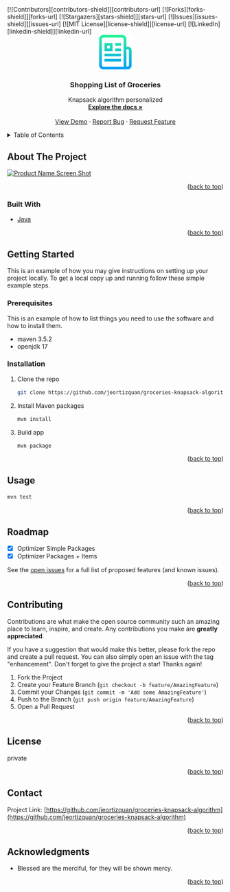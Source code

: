<div id="top"></div>
<!-- PROJECT SHIELDS -->
<!--
*** I'm using markdown "reference style" links for readability.
*** Reference links are enclosed in brackets [ ] instead of parentheses ( ).
*** See the bottom of this document for the declaration of the reference variables
*** for contributors-url, forks-url, etc. This is an optional, concise syntax you may use.
*** https://www.markdownguide.org/basic-syntax/#reference-style-links
-->
[![Contributors][contributors-shield]][contributors-url]
[![Forks][forks-shield]][forks-url]
[![Stargazers][stars-shield]][stars-url]
[![Issues][issues-shield]][issues-url]
[![MIT License][license-shield]][license-url]
[![LinkedIn][linkedin-shield]][linkedin-url]


<!-- PROJECT LOGO -->
<br />
<div align="center">
  <a href="https://github.com/jeortizquan/groceries-knapsack-algorithm">
    <img src="images/logo.png" alt="Logo" width="80" height="80">
  </a>

<h3 align="center">Shopping List of Groceries</h3>

  <p align="center">
    Knapsack algorithm personalized
    <br />
    <a href="https://github.com/jeortizquan/groceries-knapsack-algorithm"><strong>Explore the docs »</strong></a>
    <br />
    <br />
    <a href="https://github.com/jeortizquan/groceries-knapsack-algorithm">View Demo</a>
    ·
    <a href="https://github.com/jeortizquan/groceries-knapsack-algorithm/issues">Report Bug</a>
    ·
    <a href="https://github.com/jeortizquan/groceries-knapsack-algorithm/issues">Request Feature</a>
  </p>
</div>



<!-- TABLE OF CONTENTS -->
<details>
  <summary>Table of Contents</summary>
  <ol>
    <li>
      <a href="#about-the-project">About The Project</a>
      <ul>
        <li><a href="#built-with">Built With</a></li>
      </ul>
    </li>
    <li>
      <a href="#getting-started">Getting Started</a>
      <ul>
        <li><a href="#prerequisites">Prerequisites</a></li>
        <li><a href="#installation">Installation</a></li>
      </ul>
    </li>
    <li><a href="#usage">Usage</a></li>
    <li><a href="#roadmap">Roadmap</a></li>
    <li><a href="#contributing">Contributing</a></li>
    <li><a href="#license">License</a></li>
    <li><a href="#contact">Contact</a></li>
    <li><a href="#acknowledgments">Acknowledgments</a></li>
  </ol>
</details>



<!-- ABOUT THE PROJECT -->
## About The Project

[![Product Name Screen Shot][product-screenshot]](./images/screenshoot.png)

<p align="right">(<a href="#top">back to top</a>)</p>



### Built With

* [Java](https://openjdk.java.net)


<p align="right">(<a href="#top">back to top</a>)</p>



<!-- GETTING STARTED -->
## Getting Started

This is an example of how you may give instructions on setting up your project locally.
To get a local copy up and running follow these simple example steps.

### Prerequisites

This is an example of how to list things you need to use the software and how to install them.
* maven 3.5.2
* openjdk 17  

### Installation

1. Clone the repo
   ```sh
   git clone https://github.com/jeortizquan/groceries-knapsack-algorithm.git
   ```
2. Install Maven packages
   ```sh
   mvn install
   ```
   
3. Build app
   ```sh
   mvn package
   ```

<p align="right">(<a href="#top">back to top</a>)</p>



<!-- USAGE EXAMPLES -->
## Usage

   ```sh
   mvn test
   ```

<p align="right">(<a href="#top">back to top</a>)</p>



<!-- ROADMAP -->
## Roadmap

- [X] Optimizer Simple Packages
- [X] Optimizer Packages + Items

See the [open issues](https://github.com/jeortizquan/groceries-knapsack-algorithm/issues) for a full list of proposed features (and known issues).

<p align="right">(<a href="#top">back to top</a>)</p>



<!-- CONTRIBUTING -->
## Contributing

Contributions are what make the open source community such an amazing place to learn, inspire, and create. Any contributions you make are **greatly appreciated**.

If you have a suggestion that would make this better, please fork the repo and create a pull request. You can also simply open an issue with the tag "enhancement".
Don't forget to give the project a star! Thanks again!

1. Fork the Project
2. Create your Feature Branch (`git checkout -b feature/AmazingFeature`)
3. Commit your Changes (`git commit -m 'Add some AmazingFeature'`)
4. Push to the Branch (`git push origin feature/AmazingFeature`)
5. Open a Pull Request

<p align="right">(<a href="#top">back to top</a>)</p>



<!-- LICENSE -->
## License

private

<p align="right">(<a href="#top">back to top</a>)</p>



<!-- CONTACT -->
## Contact

Project Link: [https://github.com/jeortizquan/groceries-knapsack-algorithm](https://github.com/jeortizquan/groceries-knapsack-algorithm)

<p align="right">(<a href="#top">back to top</a>)</p>



<!-- ACKNOWLEDGMENTS -->
## Acknowledgments

* Blessed are the merciful, for they will be shown mercy.

<p align="right">(<a href="#top">back to top</a>)</p>



<!-- MARKDOWN LINKS & IMAGES -->
<!-- https://www.markdownguide.org/basic-syntax/#reference-style-links -->
[contributors-shield]: https://img.shields.io/github/contributors/jeortizquan/groceries-knapsack-algorithm.svg?style=for-the-badge
[contributors-url]: https://github.com/jeortizquan/groceries-knapsack-algorithm/graphs/contributors
[forks-shield]: https://img.shields.io/github/forks/jeortizquan/groceries-knapsack-algorithm.svg?style=for-the-badge
[forks-url]: https://github.com/jeortizquan/groceries-knapsack-algorithm/network/members
[stars-shield]: https://img.shields.io/github/stars/jeortizquan/groceries-knapsack-algorithm.svg?style=for-the-badge
[stars-url]: https://github.com/jeortizquan/groceries-knapsack-algorithm/stargazers
[issues-shield]: https://img.shields.io/github/issues/jeortizquan/groceries-knapsack-algorithm.svg?style=for-the-badge
[issues-url]: https://github.com/jeortizquan/groceries-knapsack-algorithm/issues
[product-screenshot]: ./images/screenshot.png